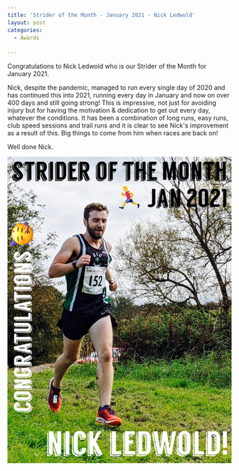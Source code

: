 ```yaml
---
title: 'Strider of the Month - January 2021 - Nick Ledwold'
layout: post
categories:
  - Awards

---
```


Congratulations to Nick Ledwold who is our Strider of the Month for January 2021.

Nick, despite the pandemic, managed to run every single day of 2020 and has continued this into 2021, running every day in January and now on over 400 days and still going strong!
This is impressive, not just for avoiding injury but for having the motivation & dedication to get out every day, whatever the conditions. It has been a combination of long runs, easy runs, club speed sessions and trail runs and it is clear to see Nick's improvement as a result of this. Big things to come from him when races are back on!

Well done Nick.

![Strider of the month Nick Ledwold](/images/2021/02/2021-02-16-SOTM-January-2021.jpeg "CLC Strider of the month January 2021 Nick Ledwold")
